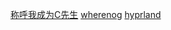 [称呼我成为C先生](https://github.com/yaocccc/dwm)
[wherenog](https://gitee.com/wherenog/dwm.git)
[hyprland](https://github.com/Wadekiny/dotfiles/tree/thinkbook)

